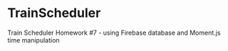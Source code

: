 # TrainScheduler
Train Scheduler Homework #7 - using Firebase database and Moment.js time manipulation
